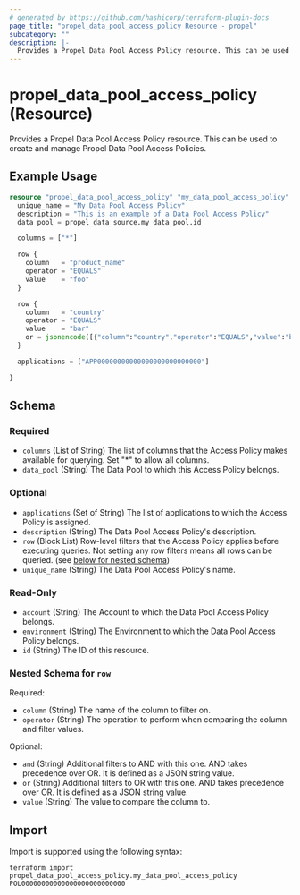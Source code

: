 ```yaml
---
# generated by https://github.com/hashicorp/terraform-plugin-docs
page_title: "propel_data_pool_access_policy Resource - propel"
subcategory: ""
description: |-
  Provides a Propel Data Pool Access Policy resource. This can be used to create and manage Propel Data Pool Access Policies.
---
```


# propel_data_pool_access_policy (Resource)

Provides a Propel Data Pool Access Policy resource. This can be used to create and manage Propel Data Pool Access Policies.

## Example Usage

```terraform
resource "propel_data_pool_access_policy" "my_data_pool_access_policy" {
  unique_name = "My Data Pool Access Policy"
  description = "This is an example of a Data Pool Access Policy"
  data_pool = propel_data_source.my_data_pool.id

  columns = ["*"]

  row {
    column   = "product_name"
    operator = "EQUALS"
    value    = "foo"
  }

  row {
    column   = "country"
    operator = "EQUALS"
    value    = "bar"
    or = jsonencode([{"column":"country","operator":"EQUALS","value":"baz"}])
  }

  applications = ["APP00000000000000000000000000"]

}
```

<!-- schema generated by tfplugindocs -->
## Schema

### Required

- `columns` (List of String) The list of columns that the Access Policy makes available for querying. Set "*" to allow all columns.
- `data_pool` (String) The Data Pool to which this Access Policy belongs.

### Optional

- `applications` (Set of String) The list of applications to which the Access Policy is assigned.
- `description` (String) The Data Pool Access Policy's description.
- `row` (Block List) Row-level filters that the Access Policy applies before executing queries. Not setting any row filters means all rows can be queried. (see [below for nested schema](#nestedblock--row))
- `unique_name` (String) The Data Pool Access Policy's name.

### Read-Only

- `account` (String) The Account to which the Data Pool Access Policy belongs.
- `environment` (String) The Environment to which the Data Pool Access Policy belongs.
- `id` (String) The ID of this resource.

<a id="nestedblock--row"></a>
### Nested Schema for `row`

Required:

- `column` (String) The name of the column to filter on.
- `operator` (String) The operation to perform when comparing the column and filter values.

Optional:

- `and` (String) Additional filters to AND with this one. AND takes precedence over OR. It is defined as a JSON string value.
- `or` (String) Additional filters to OR with this one. AND takes precedence over OR. It is defined as a JSON string value.
- `value` (String) The value to compare the column to.

## Import

Import is supported using the following syntax:

```shell
terraform import propel_data_pool_access_policy.my_data_pool_access_policy POL00000000000000000000000000
```
